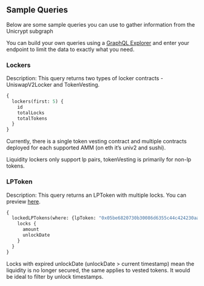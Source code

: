 ## Sample Queries
Below are some sample queries you can use to gather information from the Unicrypt subgraph

You can build your own queries using a [GraphQL Explorer](https://graphiql-online.com/graphiql) and enter your endpoint to limit the data to exactly what you need.

### Lockers

Description: This query returns two types of locker contracts - UniswapV2Locker and TokenVesting. 

```graphql
{
  lockers(first: 5) {
    id
    totalLocks
    totalTokens
  }
}

```
Currently, there is a single token vesting contract and multiple contracts deployed for each supported AMM (on eth it’s univ2 and sushi).

Liquidity lockers only support lp pairs, tokenVesting is primarily for non-lp tokens.


### LPToken

Description: This query returns an LPToken with multiple locks. You can preview [here](https://app.unicrypt.network/amm/uni-v2/pair/0x05BE6820730b30086d6355C44c424230AaFf41fb).

```graphql
{
  lockedLPTokens(where: {lpToken: "0x05be6820730b30086d6355c44c424230aaff41fb"}) {
    locks {
      amount
      unlockDate
    }
  }
}

```
Locks with expired unlockDate (unlockDate > current timestamp) mean the liquidity is no longer secured, the same applies to vested tokens. It would be ideal to filter by unlock timestamps.
